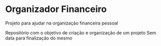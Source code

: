 # Organizador Financeiro
 Projeto para ajudar na organização financeira pessoal

Repositório com o objetivo de criação e organização de um projeto
Sem data para finalização do mesmo
